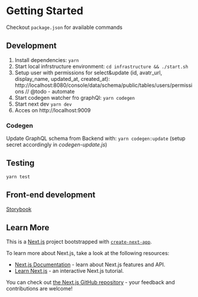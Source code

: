 # Getting Started
Checkout `package.json` for available commands

## Development
1. Install dependencies: `yarn`
2. Start local infrstructure environment: `cd infrastructure && ./start.sh`
3. Setup user with permissions for select&update (id, avatr_url, display_name, updated_at, created_at): http://localhost:8080/console/data/schema/public/tables/users/permissions // @todo - automate
4. Start codegen watcher fro graphQl: `yarn codegen`
5. Start next dev `yarn dev`
6. Acces on http://localhost:9009


### Codegen
Update GraphQL schema from Backend with: `yarn codegen:update` (setup secret accordingly in _codegen-update.js_)

## Testing
`yarn test`

## Front-end development
[Storybook](https://storybook.js.org)

## Learn More
This is a [Next.js](https://nextjs.org/) project bootstrapped with [`create-next-app`](https://github.com/vercel/next.js/tree/canary/packages/create-next-app).

To learn more about Next.js, take a look at the following resources:

- [Next.js Documentation](https://nextjs.org/docs) - learn about Next.js features and API.
- [Learn Next.js](https://nextjs.org/learn) - an interactive Next.js tutorial.

You can check out [the Next.js GitHub repository](https://github.com/vercel/next.js/) - your feedback and contributions are welcome!


